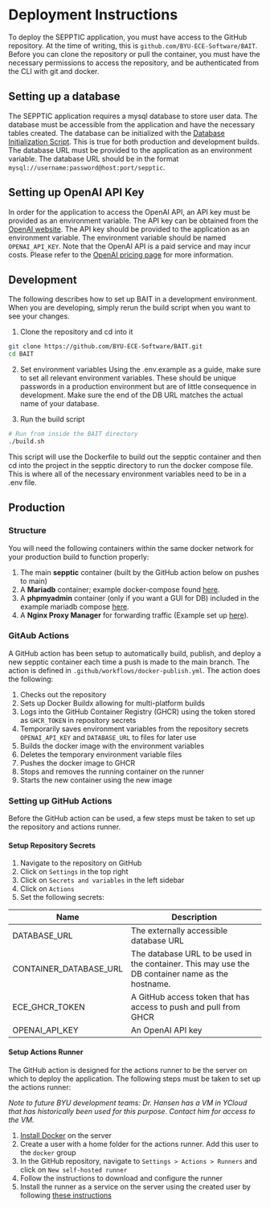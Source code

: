 # Deployment Instructions
To deploy the SEPPTIC application, you must have access to the GitHub repository. At the time of writing, this is `github.com/BYU-ECE-Software/BAIT`. Before you can clone the repository or pull the container, you must have the necessary permissions to access the repository, and be authenticated from the CLI with git and docker.

## Setting up a database
The SEPPTIC application requires a mysql database to store user data. The database must be accessible from the application and have the necessary tables created. The database can be initialized with the [Database Initialization Script](../Development%20Resources/DatabaseInit.sql). This is true for both production and development builds. The database URL must be provided to the application as an environment variable. The database URL should be in the format `mysql://username:password@host:port/sepptic`.

## Setting up OpenAI API Key
In order for the application to access the OpenAI API, an API key must be provided as an environment variable. The API key can be obtained from the [OpenAI website](https://platform.openai.com/signup). The API key should be provided to the application as an environment variable. The environment variable should be named `OPENAI_API_KEY`. Note that the OpenAI API is a paid service and may incur costs. Please refer to the [OpenAI pricing page](https://openai.com/api/pricing/) for more information.

## Development
The following describes how to set up BAIT in a development environment.  When you are developing, simply rerun the build script when you want to see your changes.

1. Clone the repository and cd into it
```bash
git clone https://github.com/BYU-ECE-Software/BAIT.git
cd BAIT
```

2. Set environment variables
Using the .env.example as a guide, make sure to set all relevant environment variables. These should be unique passwords in a production environment but are of little consequence in development. Make sure the end of the DB URL matches the actual name of your database.


3. Run the build script
```bash
# Run from inside the BAIT directory
./build.sh 
```
This script will use the Dockerfile to build out the sepptic container and then cd into the project in the sepptic directory to run the docker compose file. This is where all of the necessary environment variables need to be in a .env file.

## Production

### Structure

You will need the following containers within the same docker network for your production build to function properly:
1. The main **sepptic** container (built by the GitHub action below on pushes to main)
2. A **Mariadb** container; example docker-compose found [here](./Docker/docker-compose.yml).
3. A **phpmyadmin** container (only if you want a GUI for DB) included in the example mariadb compose [here](/mariadb/docker-compose.yml).
4. A **Nginx Proxy Manager** for forwarding traffic (Example set up [here](./Network/Nginx%20Setup.md)).

### GitAub Actions
A GitHub action has been setup to automatically build, publish, and deploy a new sepptic container each time a push is made to the main branch. The action is defined in `.github/workflows/docker-publish.yml`. The action does the following:

1. Checks out the repository
2. Sets up Docker Buildx allowing for multi-platform builds
3. Logs into the GitHub Container Registry (GHCR) using the token stored as `GHCR_TOKEN` in repository secrets
4. Temporarily saves environment variables from the repository secrets `OPENAI_API_KEY` and `DATABASE_URL` to files for later use
5. Builds the docker image with the environment variables
6. Deletes the temporary environment variable files
7. Pushes the docker image to GHCR
8. Stops and removes the running container on the runner
9. Starts the new container using the new image

### Setting up GitHub Actions
Before the GitHub action can be used, a few steps must be taken to set up the repository and actions runner.

#### Setup Repository Secrets
1. Navigate to the repository on GitHub
2. Click on `Settings` in the top right
3. Click on `Secrets and variables` in the left sidebar
4. Click on `Actions`
5. Set the following secrets:

| Name                   | Description                                                                                       |
|------------------------|---------------------------------------------------------------------------------------------------|
| DATABASE_URL           | The externally accessible database URL                                                            |
| CONTAINER_DATABASE_URL | The database URL to be used in the container. This may use the DB container name as the hostname. |
| ECE_GHCR_TOKEN         | A GitHub access token that has access to push and pull from GHCR                                  |
| OPENAI_API_KEY         | An OpenAI API key                                                                                 |


#### Setup Actions Runner
The GitHub action is designed for the actions runner to be the server on which to deploy the application. The following steps must be taken to set up the actions runner:

*Note to future BYU development teams: Dr. Hansen has a VM in YCloud that has historically been used for this purpose. Contact him for access to the VM.* 

1. [Install Docker](https://docs.docker.com/engine/install/) on the server
2. Create a user with a home folder for the actions runner. Add this user to the `docker` group
3. In the GitHub repository, navigate to `Settings > Actions > Runners` and click on `New self-hosted runner`
4. Follow the instructions to download and configure the runner
5. Install the runner as a service on the server using the created user by following [these instructions](https://docs.github.com/en/actions/hosting-your-own-runners/managing-self-hosted-runners/configuring-the-self-hosted-runner-application-as-a-service)

